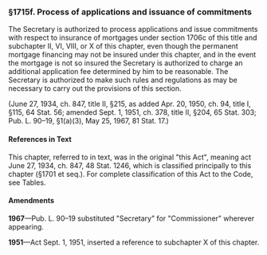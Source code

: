 ### §1715f. Process of applications and issuance of commitments ###

The Secretary is authorized to process applications and issue commitments with respect to insurance of mortgages under section 1706c of this title and subchapter II, VI, VIII, or X of this chapter, even though the permanent mortgage financing may not be insured under this chapter, and in the event the mortgage is not so insured the Secretary is authorized to charge an additional application fee determined by him to be reasonable. The Secretary is authorized to make such rules and regulations as may be necessary to carry out the provisions of this section.

(June 27, 1934, ch. 847, title II, §215, as added Apr. 20, 1950, ch. 94, title I, §115, 64 Stat. 56; amended Sept. 1, 1951, ch. 378, title II, §204, 65 Stat. 303; Pub. L. 90–19, §1(a)(3), May 25, 1967, 81 Stat. 17.)

#### References in Text ####

This chapter, referred to in text, was in the original "this Act", meaning act June 27, 1934, ch. 847, 48 Stat. 1246, which is classified principally to this chapter (§1701 et seq.). For complete classification of this Act to the Code, see Tables.

#### Amendments ####

**1967**—Pub. L. 90–19 substituted "Secretary" for "Commissioner" wherever appearing.

**1951**—Act Sept. 1, 1951, inserted a reference to subchapter X of this chapter.